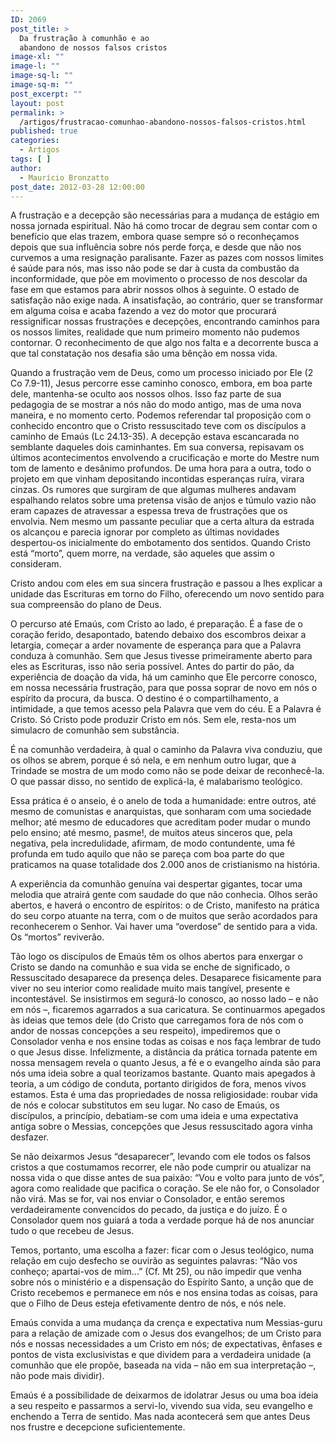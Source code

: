 ```yaml
---
ID: 2069
post_title: >
  Da frustração à comunhão e ao
  abandono de nossos falsos cristos
image-xl: ""
image-l: ""
image-sq-l: ""
image-sq-m: ""
post_excerpt: ""
layout: post
permalink: >
  /artigos/frustracao-comunhao-abandono-nossos-falsos-cristos.html
published: true
categories:
  - Artigos
tags: [ ]
author:
  - Maurício Bronzatto
post_date: 2012-03-28 12:00:00
---
```

A frustração e a decepção são necessárias para a mudança de estágio em nossa jornada espiritual. Não há como trocar de degrau sem contar com o benefício que elas trazem, embora quase sempre só o reconheçamos depois que sua influência sobre nós perde força, e desde que não nos curvemos a uma resignação paralisante. Fazer as pazes com nossos limites é saúde para nós, mas isso não pode se dar à custa da combustão da inconformidade, que põe em movimento o processo de nos descolar da fase em que estamos para abrir nossos olhos à seguinte. O estado de satisfação não exige nada. A insatisfação, ao contrário, quer se transformar em alguma coisa e acaba fazendo a vez do motor que procurará ressignificar nossas frustrações e decepções, encontrando caminhos para os nossos limites, realidade que num primeiro momento não pudemos contornar. O reconhecimento de que algo nos falta e a decorrente busca a que tal constatação nos desafia são uma bênção em nossa vida.

Quando a frustração vem de Deus, como um processo iniciado por Ele (2 Co 7.9-11), Jesus percorre esse caminho conosco, embora, em boa parte dele, mantenha-se oculto aos nossos olhos. Isso faz parte de sua pedagogia de se mostrar a nós não do modo antigo, mas de uma nova maneira, e no momento certo. Podemos referendar tal proposição com o conhecido encontro que o Cristo ressuscitado teve com os discípulos a caminho de Emaús (Lc 24.13-35). A decepção estava escancarada no semblante daqueles dois caminhantes. Em sua conversa, repisavam os últimos acontecimentos envolvendo a crucificação e morte do Mestre num tom de lamento e desânimo profundos. De uma hora para a outra, todo o projeto em que vinham depositando incontidas esperanças ruíra, virara cinzas. Os rumores que surgiram de que algumas mulheres andavam espalhando relatos sobre uma pretensa visão de anjos e túmulo vazio não eram capazes de atravessar a espessa treva de frustrações que os envolvia. Nem mesmo um passante peculiar que a certa altura da estrada os alcançou e parecia ignorar por completo as últimas novidades despertou-os inicialmente do embotamento dos sentidos. Quando Cristo está “morto”, quem morre, na verdade, são aqueles que assim o consideram.

Cristo andou com eles em sua sincera frustração e passou a lhes explicar a unidade das Escrituras em torno do Filho, oferecendo um novo sentido para sua compreensão do plano de Deus.

O percurso até Emaús, com Cristo ao lado, é preparação. É a fase de o coração ferido, desapontado, batendo debaixo dos escombros deixar a letargia, começar a arder novamente de esperança para que a Palavra conduza à comunhão. Sem que Jesus tivesse primeiramente aberto para eles as Escrituras, isso não seria possível. Antes do partir do pão, da experiência de doação da vida, há um caminho que Ele percorre conosco, em nossa necessária frustração, para que possa soprar de novo em nós o espírito da procura, da busca. O destino é o compartilhamento, a intimidade, a que temos acesso pela Palavra que vem do céu. E a Palavra é Cristo. Só Cristo pode produzir Cristo em nós. Sem ele, resta-nos um simulacro de comunhão sem substância.

É na comunhão verdadeira, à qual o caminho da Palavra viva conduziu, que os olhos se abrem, porque é só nela, e em nenhum outro lugar, que a Trindade se mostra de um modo como não se pode deixar de reconhecê-la. O que passar disso, no sentido de explicá-la, é malabarismo teológico.

Essa prática é o anseio, é o anelo de toda a humanidade: entre outros, até mesmo de comunistas e anarquistas, que sonharam com uma sociedade melhor; até mesmo de educadores que acreditam poder mudar o mundo pelo ensino; até mesmo, pasme!, de muitos ateus sinceros que, pela negativa, pela incredulidade, afirmam, de modo contundente, uma fé profunda em tudo aquilo que não se pareça com boa parte do que praticamos na quase totalidade dos 2.000 anos de cristianismo na história.

A experiência da comunhão genuína vai despertar gigantes, tocar uma melodia que atrairá gente com saudade do que não conhecia. Olhos serão abertos, e haverá o encontro de espíritos: o de Cristo, manifesto na prática do seu corpo atuante na terra, com o de muitos que serão acordados para reconhecerem o Senhor. Vai haver uma “overdose” de sentido para a vida. Os “mortos” reviverão.

Tão logo os discípulos de Emaús têm os olhos abertos para enxergar o Cristo se dando na comunhão e sua vida se enche de significado, o Ressuscitado desaparece da presença deles. Desaparece fisicamente para viver no seu interior como realidade muito mais tangível, presente e incontestável. Se insistirmos em segurá-lo conosco, ao nosso lado – e não em nós –, ficaremos agarrados a sua caricatura. Se continuarmos apegados às ideias que temos dele (do Cristo que carregamos fora de nós com o andor de nossas concepções a seu respeito), impediremos que o Consolador venha e nos ensine todas as coisas e nos faça lembrar de tudo o que Jesus disse. Infelizmente, a distância da prática tornada patente em nossa mensagem revela o quanto Jesus, a fé e o evangelho ainda são para nós uma ideia sobre a qual teorizamos bastante. Quanto mais apegados à teoria, a um código de conduta, portanto dirigidos de fora, menos vivos estamos. Esta é uma das propriedades de nossa religiosidade: roubar vida de nós e colocar substitutos em seu lugar. No caso de Emaús, os discípulos, a princípio, debatiam-se com uma ideia e uma expectativa antiga sobre o Messias, concepções que Jesus ressuscitado agora vinha desfazer.

Se não deixarmos Jesus “desaparecer”, levando com ele todos os falsos cristos a que costumamos recorrer, ele não pode cumprir ou atualizar na nossa vida o que disse antes de sua paixão: “Vou e volto para junto de vós”, agora como realidade que pacifica o coração. Se ele não for, o Consolador não virá. Mas se for, vai nos enviar o Consolador, e então seremos verdadeiramente convencidos do pecado, da justiça e do juízo. É o Consolador quem nos guiará a toda a verdade porque há de nos anunciar tudo o que recebeu de Jesus.

Temos, portanto, uma escolha a fazer: ficar com o Jesus teológico, numa relação em cujo desfecho se ouvirão as seguintes palavras: “Não vos conheço; apartai-vos de mim...” (Cf. Mt 25), ou não impedir que venha sobre nós o ministério e a dispensação do Espírito Santo, a unção que de Cristo recebemos e permanece em nós e nos ensina todas as coisas, para que o Filho de Deus esteja efetivamente dentro de nós, e nós nele.

Emaús convida a uma mudança da crença e expectativa num Messias-guru para a relação de amizade com o Jesus dos evangelhos; de um Cristo para nós e nossas necessidades a um Cristo em nós; de expectativas, ênfases e pontos de vista exclusivistas e que dividem para a verdadeira unidade (a comunhão que ele propõe, baseada na vida – não em sua interpretação –, não pode mais dividir).

Emaús é a possibilidade de deixarmos de idolatrar Jesus ou uma boa ideia a seu respeito e passarmos a servi-lo, vivendo sua vida, seu evangelho e enchendo a Terra de sentido. Mas nada acontecerá sem que antes Deus nos frustre e decepcione suficientemente.